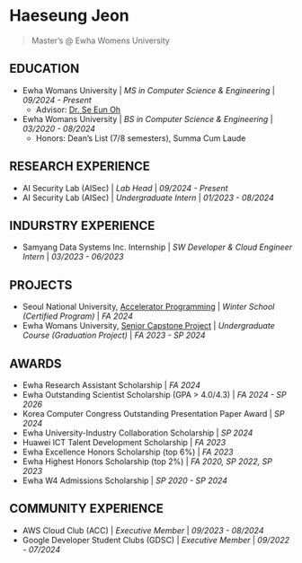 # Haeseung Jeon
> Master’s @ Ewha Womens University

## EDUCATION
- Ewha Womans University | _MS in Computer Science & Engineering_ | _09/2024 - Present_
  - Advisor: [Dr. Se Eun Oh](https://sites.google.com/view/ewha-aisec/)
- Ewha Womans University | _BS in Computer Science & Engineering_ | _03/2020 - 08/2024_
  - Honors: Dean’s List (7/8 semesters), Summa Cum Laude
 
## RESEARCH EXPERIENCE
- AI Security Lab (AISec) | _Lab Head_ | _09/2024 - Present_
- AI Security Lab (AISec) | _Undergraduate Intern_ | _01/2023 - 08/2024_

## INDURSTRY EXPERIENCE
- Samyang Data Systems Inc. Internship | _SW Developer & Cloud Engineer Intern_ | _03/2023 - 06/2023_

## PROJECTS
- Seoul National University, [Accelerator Programming](https://github.com/APWS25/AccelMoE) | _Winter School (Certified Program)_ | _FA 2024_
- Ewha Womans University, [Senior Capstone Project](https://github.com/studio-recoding) | _Undergraduate Course (Graduation Project)_ | _FA 2023 - SP 2024_

## AWARDS
- Ewha Research Assistant Scholarship | _FA 2024_
- Ewha Outstanding Scientist Scholarship (GPA > 4.0/4.3) | _FA 2024 - SP 2026_
- Korea Computer Congress Outstanding Presentation Paper Award | _SP 2024_
- Ewha University-Industry Collaboration Scholarship | _SP 2024_
- Huawei ICT Talent Development Scholarship | _FA 2023_
- Ewha Excellence Honors Scholarship (top 6%) | _FA 2023_
- Ewha Highest Honors Scholarship (top 2%) | _FA 2020, SP 2022, SP 2023_
- Ewha W4 Admissions Scholarship | _SP 2020 - SP 2024_

## COMMUNITY EXPERIENCE
- AWS Cloud Club (ACC) | _Executive Member_ | _09/2023 - 08/2024_
- Google Developer Student Clubs (GDSC) | _Executive Member_ | _09/2022 - 07/2024_
